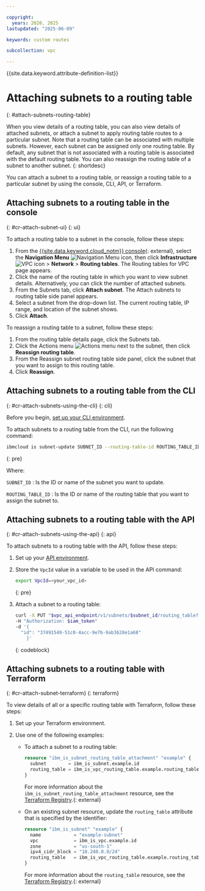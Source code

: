 ```yaml
---

copyright:
  years: 2020, 2025
lastupdated: "2025-06-09"

keywords: custom routes

subcollection: vpc

---
```


{{site.data.keyword.attribute-definition-list}}

# Attaching subnets to a routing table
{: #attach-subnets-routing-table}

When you view details of a routing table, you can also view details of attached subnets, or attach a subnet to apply routing table routes to a particular subnet. Note that a routing table can be associated with multiple subnets. However, each subnet can be assigned only one routing table.
By default, any subnet that is not associated with a routing table is associated with the default routing table. You can also reassign the routing table of a subnet to another subnet.
{: shortdesc}

You can attach a subnet to a routing table, or reassign a routing table to a particular subnet by using the console, CLI, API, or Terraform.

## Attaching subnets to a routing table in the console
{: #cr-attach-subnet-ui}
{: ui}

To attach a routing table to a subnet in the console, follow these steps:

1. From the [{{site.data.keyword.cloud_notm}} console](/login){: external}, select the **Navigation Menu** ![Navigation Menu icon](../icons/icon_hamburger.svg), then click **Infrastructure** ![VPC icon](../../icons/vpc.svg) > **Network** > **Routing tables**. The Routing tables for VPC page appears.
1. Click the name of the routing table in which you want to view subnet details. Alternatively, you can click the number of attached subnets.
1. From the Subnets tab, click **Attach subnet**. The Attach subnets to routing table side panel appears.
1. Select a subnet from the drop-down list. The current routing table, IP range, and location of the subnet shows.
1. Click **Attach**.

To reassign a routing table to a subnet, follow these steps:

1. From the routing table details page, click the Subnets tab.
1. Click the Actions menu ![Actions menu](../icons/action-menu-icon.svg "Actions") next to the subnet, then click **Reassign routing table**.
1. From the Reassign subnet routing table side panel, click the subnet that you want to assign to this routing table.
1. Click **Reassign**.

## Attaching subnets to a routing table from the CLI
{: #cr-attach-subnets-using-the-cli}
{: cli}

Before you begin, [set up your CLI environment](/docs/vpc?topic=vpc-set-up-environment&interface=cli).

To attach subnets to a routing table from the CLI, run the following command:

```sh
ibmcloud is subnet-update SUBNET_ID --routing-table-id ROUTING_TABLE_ID
```
{: pre}

Where:

`SUBNET_ID`
:   Is the ID or name of the subnet you want to update.

`ROUTING_TABLE_ID`
:   Is the ID or name of the routing table that you want to assign the subnet to.

## Attaching subnets to a routing table with the API
{: #cr-attach-subnets-using-the-api}
{: api}

To attach subnets to a routing table with the API, follow these steps:

1. Set up your [API environment](/docs/vpc?topic=vpc-set-up-environment#api-prerequisites-setup).
1. Store the `VpcId` value in a variable to be used in the API command:

    ```sh
    export VpcId=<your_vpc_id>
    ```
    {: pre}

1. Attach a subnet to a routing table:

    ```sh
    curl -X PUT "$vpc_api_endpoint/v1/subnets/$subnet_id/routing_table?version=$api_version&generation=2"
    -H "Authorization: $iam_token"
    -d '{
      "id": "37491549-51c0-4acc-9e7b-9ab3628e1a68"
        }'
    ```
    {: codeblock}

## Attaching subnets to a routing table with Terraform
{: #cr-attach-subnet-terraform}
{: terraform}

To view details of all or a specific routing table with Terraform, follow these steps:

1. Set up your Terraform environment.
1. Use one of the following examples:

   * To attach a subnet to a routing table:

      ```terraform
      resource "ibm_is_subnet_routing_table_attachment" "example" {
        subnet        = ibm_is_subnet.example.id
        routing_table = ibm_is_vpc_routing_table.example.routing_table
      }
      ```

      For more information about the `ibm_is_subnet_routing_table_attachment` resource, see the [Terraform Registry](https://registry.terraform.io/providers/IBM-Cloud/ibm/latest/docs/resources/is_subnet_routing_table_attachment).{: external}

   * On an existing subnet resource, update the `routing_table` attribute that is specified by the identifier:

      ```terraform
      resource "ibm_is_subnet" "example" {
        name            = "example-subnet"
        vpc             = ibm_is_vpc.example.id
        zone            = "us-south-1"
        ipv4_cidr_block = "10.240.0.0/24"
        routing_table   = ibm_is_vpc_routing_table.example.routing_table
      }
      ```

      For more information about the `routing_table` resource, see the [Terraform Registry](https://registry.terraform.io/providers/IBM-Cloud/ibm/latest/docs/resources/is_subnet#routing_table).{: external}
